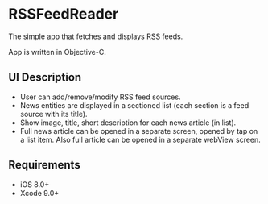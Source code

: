 # RSSFeedReader

The simple app that fetches and displays RSS feeds.

App is written in Objective-C.

## <a name="description"/> UI Description

- User can add/remove/modify RSS feed sources.
- News entities are displayed in a sectioned list (each section is a feed source with its title).
- Show image, title, short description for each news article (in list).
- Full news article can be opened in a separate screen, opened by tap on a list item. Also full article can be opened in a separate webView screen.

## <a name="requirements"/> Requirements

- iOS 8.0+
- Xcode 9.0+
